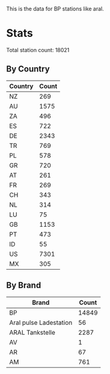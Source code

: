 This is the data for BP stations like aral.


# Stats

Total station count: 18021
## By Country

| Country | Count
| - | - 
| NZ | 269
| AU | 1575
| ZA | 496
| ES | 722
| DE | 2343
| TR | 769
| PL | 578
| GR | 720
| AT | 261
| FR | 269
| CH | 343
| NL | 314
| LU | 75
| GB | 1153
| PT | 473
| ID | 55
| US | 7301
| MX | 305
## By Brand

| Brand | Count
| - | - 
| BP | 14849
| Aral pulse Ladestation | 56
| ARAL Tankstelle | 2287
| AV | 1
| AR | 67
| AM | 761
